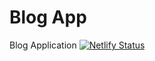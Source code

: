 # Blog App
 Blog Application
[![Netlify Status](https://api.netlify.com/api/v1/badges/41d165a1-8726-42d6-bd60-b87eb44f1ffb/deploy-status)](https://app.netlify.com/sites/lively-truffle-577490/deploys)
